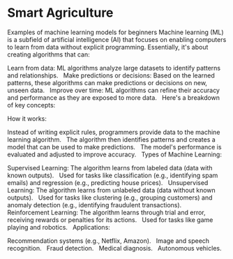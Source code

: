 # Smart Agriculture
Examples of machine learning models for beginners
Machine learning (ML) is a subfield of artificial intelligence (AI) that focuses on enabling computers to learn from data without explicit programming. Essentially, it's about creating algorithms that can:   

Learn from data: ML algorithms analyze large datasets to identify patterns and relationships.   
Make predictions or decisions: Based on the learned patterns, these algorithms can make predictions or decisions on new, unseen data.   
Improve over time: ML algorithms can refine their accuracy and performance as they are exposed to more data.   
Here's a breakdown of key concepts:

How it works:

Instead of writing explicit rules, programmers provide data to the machine learning algorithm.   
The algorithm then identifies patterns and creates a model that can be used to make predictions.   
The model's performance is evaluated and adjusted to improve accuracy.   
Types of Machine Learning:

Supervised Learning:
The algorithm learns from labeled data (data with known outputs).   
Used for tasks like classification (e.g., identifying spam emails) and regression (e.g., predicting house prices).   
Unsupervised Learning:
The algorithm learns from unlabeled data (data without known outputs).   
Used for tasks like clustering (e.g., grouping customers) and anomaly detection (e.g., identifying fraudulent transactions).   
Reinforcement Learning:
The algorithm learns through trial and error, receiving rewards or penalties for its actions.   
Used for tasks like game playing and robotics.   
Applications:

Recommendation systems (e.g., Netflix, Amazon).   
Image and speech recognition.   
Fraud detection.   
Medical diagnosis.   
Autonomous vehicles.

   

